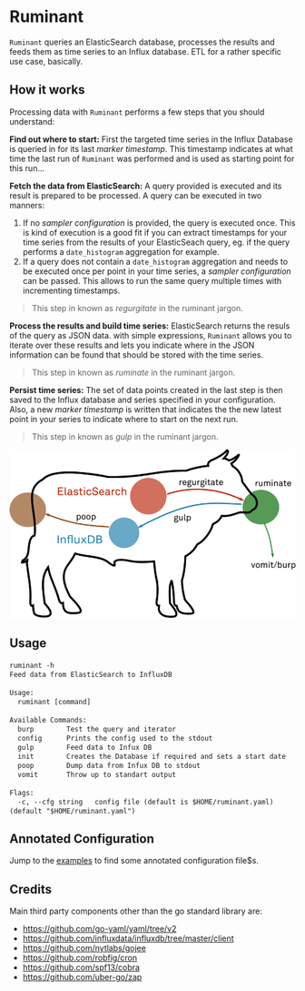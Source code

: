 # Ruminant

`Ruminant` queries an ElasticSearch database, processes the results and feeds them
as time series to an Influx database. ETL for a rather specific use case, basically.

## How it works

Processing data with `Ruminant` performs a few steps that you should understand:

**Find out where to start:** First the targeted time series in the Influx 
Database is queried in for its last _marker timestamp_. This timestamp indicates
at what time the last run of `Ruminant` was performed and is used as starting
point for this run...

**Fetch the data from ElasticSearch:** A query provided is executed and its result
is prepared to be processed. A query can be executed in two manners:

1. If no _sampler configuration_ is provided, the query is executed once. This is
kind of execution is a good fit if you can extract timestamps for your time series
from the results of your ElasticSeach query, eg. if the query performs a `date_histogram`
aggregation for example.
2. If a query does not contain a `date_histogram` aggregation and needs to be 
executed once per point in your time series, a _sampler configuration_ can be passed.
This allows to run the same query multiple times with incrementing timestamps.

> This step in known as _regurgitate_ in the ruminant jargon.

**Process the results and build time series:** ElasticSearch returns the resuls
of the query as JSON data. with simple expressions, `Ruminant` allows you to
iterate over these results and lets you indicate where in the JSON information
can be found that should be stored with the time series.

> This step in known as _ruminate_ in the ruminant jargon.

**Persist time series:** The set of data points created in the last step is then
saved to the Influx database and series specified in your configuration. Also, a
new _marker timestamp_ is written that indicates the the new latest point in your
series to indicate where to start on the next run.

> This step in known as _gulp_ in the ruminant jargon.

![How It Works](https://raw.githubusercontent.com/unprofession-al/ruminant/master/ruminant.png "How it works")

## Usage

```
ruminant -h
Feed data from ElasticSearch to InfluxDB

Usage:
  ruminant [command]

Available Commands:
  burp        Test the query and iterator
  config      Prints the config used to the stdout
  gulp        Feed data to Infux DB
  init        Creates the Database if required and sets a start date
  poop        Dump data from Infux DB to stdout
  vomit       Throw up to standart output

Flags:
  -c, --cfg string   config file (default is $HOME/ruminant.yaml) (default "$HOME/ruminant.yaml")
```

## Annotated Configuration

Jump to the [examples](https://github.com/unprofession-al/ruminant/tree/master/examples)
to find some annotated configuration file$s.

## Credits

Main third party components other than the go standard library are:

* https://github.com/go-yaml/yaml/tree/v2
* https://github.com/influxdata/influxdb/tree/master/client
* https://github.com/nytlabs/gojee
* https://github.com/robfig/cron
* https://github.com/spf13/cobra
* https://github.com/uber-go/zap
